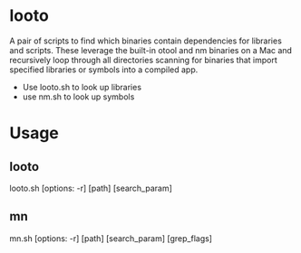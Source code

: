 # looto
A pair of scripts to find which binaries contain dependencies for libraries and scripts. These leverage the built-in otool and nm binaries on a Mac and recursively loop through all directories scanning for binaries that import specified libraries or symbols into a compiled app. 

- Use looto.sh to look up libraries
- use nm.sh to look up symbols

# Usage

## looto
looto.sh [options: -r] [path] [search_param]

## mn
mn.sh [options: -r] [path] [search_param] [grep_flags]
